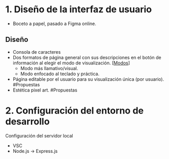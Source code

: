 # 1. Diseño de la interfaz de usuario
- Boceto a papel, pasado a Figma online.
## Diseño
- Consola de caracteres
- Dos formatos de página general con sus descripciones en el botón de información al elegir el modo de visualización. \[[Modos](Modos)\]
	- Modo más llamativo/visual.
	- Modo enfocado al teclado y práctica. 
- Página editable por el usuario para su visualización única (por usuario). #Propuestas 
- Estética pixel art. #Propuestas 
# 2. Configuración del entorno de desarrollo
Configuración del servidor local
- VSC
- Node.js -> Express.js
